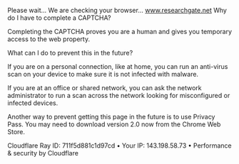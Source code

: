 Please wait...
We are checking your browser... www.researchgate.net
Why do I have to complete a CAPTCHA?

Completing the CAPTCHA proves you are a human and gives you temporary access to the web property.

What can I do to prevent this in the future?

If you are on a personal connection, like at home, you can run an anti-virus scan on your device to make sure it is not infected with malware.

If you are at an office or shared network, you can ask the network administrator to run a scan across the network looking for misconfigured or infected devices.

Another way to prevent getting this page in the future is to use Privacy Pass. You may need to download version 2.0 now from the Chrome Web Store.

Cloudflare Ray ID: 711f5d881c1d97cd • Your IP: 143.198.58.73 • Performance & security by Cloudflare